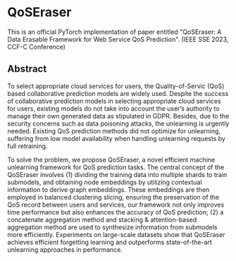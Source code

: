# QoSEraser
This is an official PyTorch implementation of paper entitled "QoSEraser: A Data Erasable Framework for Web Service QoS Prediction". (IEEE SSE 2023, CCF-C Conference)

## Abstract
To select appropriate cloud services for users, the Quality-of-Servic (QoS) based collaborative prediction models are widely used. Despite the success of collaborative prediction models in selecting appropriate cloud services for users, existing models do not take into account the user’s authority to manage their own generated data as stipulated in GDPR. Besides, due to the security concerns such as data poisoning attacks, the unlearning is urgently needed. Existing QoS prediction methods did not optimize for unlearning, suffering from low model availability when handling unlearning requests by full retraining. 

To solve the problem, we propose QoSEraser, a novel efficient machine unlearning framework for QoS prediction tasks. The central concept of the QoSEraser involves (1) dividing the training data into multiple shards to train submodels, and obtaining node embeddings by utilizing contextual information to derive graph embeddings. These embeddings are then employed in balanced clustering slicing, ensuring the preservation of the QoS record between users and services, our framework not only improves time performance but also enhances the accuracy of QoS prediction; (2) a concatenate aggregation method and stacking & attention-based aggregation method are used to synthesize information from submodels more efficiently. Experiments on large-scale datasets show that QoSEraser achieves efficient forgetting learning and outperforms state-of-the-art unlearning approaches in performance.
